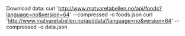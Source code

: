 Download data:
curl 'http://www.matvaretabellen.no/api/foods?language=no&version=64' --compressed -o foods.json
curl 'http://www.matvaretabellen.no/api/data?language=no&version=64' --compressed -o data.json


